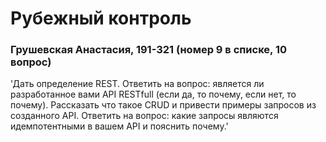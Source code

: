 # Рубежный контроль
### Грушевская Анастасия, 191-321 (номер 9 в списке, 10 вопрос)

'Дать определение REST. Ответить на вопрос: является ли разработанное вами API RESTfull (если да, то почему, если нет, то почему). Рассказать что такое CRUD и привести примеры запросов из созданного API. Ответить на вопрос: какие запросы являются идемпотентными в вашем API и пояснить почему.'
